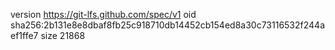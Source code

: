 version https://git-lfs.github.com/spec/v1
oid sha256:2b131e8e8dbaf8fb25c918710db14452cb154ed8a30c73116532f244aef1ffe7
size 21868
